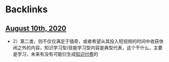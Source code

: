 
# Backlinks
## [August 10th, 2020](<August 10th, 2020.md>)
- 2）第二类，则不仅仅满足于猎奇，或者希望从其投入短视频的时间中收获休闲之外的内容，知识学习型/技能学习型内容是典型代表，这个干什么，主要是学习，未来有没有可能衍生成[知识付费](<知识付费.md>)的

